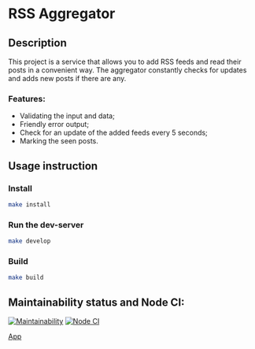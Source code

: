 # RSS Aggregator

## Description
This project is a service that allows you to add RSS feeds and read their posts in a convenient way. The aggregator constantly checks for updates and adds new posts if there are any.

### Features:
* Validating the input and data;
* Friendly error output;
* Check for an update of the added feeds every 5 seconds;
* Marking the seen posts.

## Usage instruction

### Install
```sh
make install
```
### Run the dev-server
```sh
make develop
```

### Build
```sh
make build
```

## Maintainability status and Node CI:
[![Maintainability](https://api.codeclimate.com/v1/badges/cec525c7d6bf13c7a2c2/maintainability)](https://codeclimate.com/github/elizablok/rss-aggregator/maintainability)
[![Node CI](https://github.com/elizablok/rss-aggregator/actions/workflows/node-ci.yml/badge.svg)](https://github.com/elizablok/rss-aggregator/actions/workflows/node-ci.yml)

[App](https://this-is-rss-aggregator.vercel.app/)